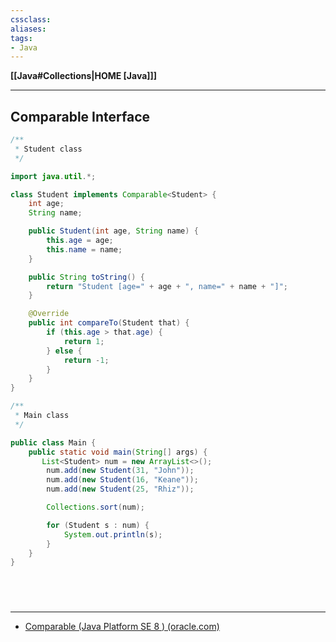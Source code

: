 ```yaml
---
cssclass:
aliases:
tags:
- Java
---
```

**[[Java#Collections|HOME [Java]]]**

---
## Comparable Interface
```java
/**
 * Student class
 */

import java.util.*;

class Student implements Comparable<Student> {
    int age;
    String name;

    public Student(int age, String name) {
        this.age = age;
        this.name = name;
    }

    public String toString() {
        return "Student [age=" + age + ", name=" + name + "]";
    }

    @Override
    public int compareTo(Student that) {
        if (this.age > that.age) {
            return 1;
        } else {
            return -1;
        }
    }
}
```

```java
/**
 * Main class
 */

public class Main {
    public static void main(String[] args) {
       List<Student> num = new ArrayList<>();
        num.add(new Student(31, "John"));
        num.add(new Student(16, "Keane"));
        num.add(new Student(25, "Rhiz"));

        Collections.sort(num);

        for (Student s : num) {
            System.out.println(s);
        }
    }
}
```

<br>

# 
---
- [Comparable (Java Platform SE 8 ) (oracle.com)](https://docs.oracle.com/javase/8/docs/api/java/lang/Comparable.html)